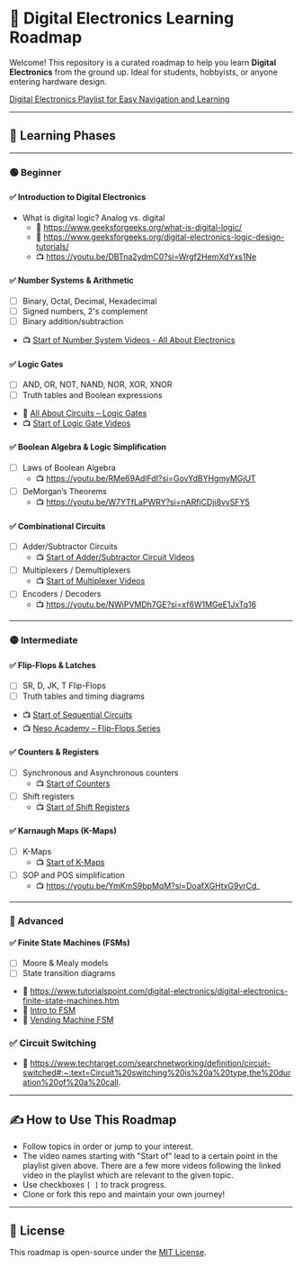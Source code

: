 # 🧭 Digital Electronics Learning Roadmap

Welcome! This repository is a curated roadmap to help you learn **Digital Electronics** from the ground up. Ideal for students, hobbyists, or anyone entering hardware design.

[Digital Electronics Playlist for Easy Navigation and Learning](https://youtube.com/playlist?list=PLwjK_iyK4LLBC_so3odA64E2MLgIRKafl&si=QRme7aEatHJV55Ht)

---

## 🧠 Learning Phases

---

### 🟢 Beginner

#### ✅ Introduction to Digital Electronics
- What is digital logic? Analog vs. digital
  - 📖 https://www.geeksforgeeks.org/what-is-digital-logic/
  - 📖 https://www.geeksforgeeks.org/digital-electronics-logic-design-tutorials/
  - 📺 https://youtu.be/DBTna2ydmC0?si=Wrgf2HemXdYxs1Ne

#### ✅ Number Systems & Arithmetic
- [ ] Binary, Octal, Decimal, Hexadecimal
- [ ] Signed numbers, 2's complement
- [ ] Binary addition/subtraction
- 📺 [Start of Number System Videos - All About Electronics](https://youtu.be/XrSgsJ-28Do?si=UM8MKPGQkAKfzFb0)

#### ✅ Logic Gates
- [ ] AND, OR, NOT, NAND, NOR, XOR, XNOR
- [ ] Truth tables and Boolean expressions
- 📖 [All About Circuits – Logic Gates](https://www.allaboutcircuits.com/textbook/digital/chpt-3/logic-gates/)
- 📺 [Start of Logic Gate Videos](https://youtu.be/0lwhoQ5aQe8?si=Ngx9FgC3saR0CTNA)

#### ✅ Boolean Algebra & Logic Simplification
- [ ] Laws of Boolean Algebra
  - 📺 https://youtu.be/RMe69AdlFdI?si=GovYdBYHgmyMGjUT
- [ ] DeMorgan’s Theorems
  - 📺 https://youtu.be/W7YTfLaPWRY?si=nARfiCDji8vySFY5

#### ✅ Combinational Circuits
- [ ] Adder/Subtractor Circuits
  - 📺 [Start of Adder/Subtractor Circuit Videos](https://youtu.be/5XbRIVWFRIw?si=lHBzsHbmcD6S4tr7)
- [ ] Multiplexers / Demultiplexers
  - 📺 [Start of Multiplexer Videos](https://youtu.be/aQlF-9i3fAA?si=1qIjllpkKx56jvZC)
- [ ] Encoders / Decoders
  - 📺 https://youtu.be/NWiPVMDh7GE?si=xf6W1MGeE1JxTq16

---

### 🟡 Intermediate

#### ✅ Flip-Flops & Latches
- [ ] SR, D, JK, T Flip-Flops
- [ ] Truth tables and timing diagrams
- 📺 [Start of Sequential Circuits](https://youtu.be/fLN1YOmuAr8?si=cEHt0SAo2grxBJBS)
- 📺 [Neso Academy – Flip-Flops Series](https://www.youtube.com/playlist?list=PLBlnK6fEyqRjq1jsbT1g1Jcl8g1Ni-NZb)

#### ✅ Counters & Registers
- [ ] Synchronous and Asynchronous counters
  - 📺 [Start of Counters](https://youtu.be/AKe2T5BkI1U?si=7-xz6LumVTaatDi7)
- [ ] Shift registers
  - 📺 [Start of Shift Registers](https://youtu.be/bAQfPQqKCHs?si=ofAocFwVD6_gWoZL)


#### ✅ Karnaugh Maps (K-Maps)
- [ ] K-Maps
  - 📺 [Start of K-Maps](https://youtu.be/lw1STgKUpW0?si=GqeWtc_9E89aZook)
- [ ] SOP and POS simplification
  - 📺 https://youtu.be/YmKmS9bpMqM?si=DoafXGHtxG9vrCd_

---

### 🔴 Advanced

#### ✅ Finite State Machines (FSMs)
- [ ] Moore & Mealy models
- [ ] State transition diagrams
- 📖 https://www.tutorialspoint.com/digital-electronics/digital-electronics-finite-state-machines.htm
- 📖 [Intro to FSM](./resources/Intro_to_FSM.pdf)
- 📖 [Vending Machine FSM](./resources/Vending_Machine_FSM.pdf)

### ✅ Circuit Switching
- 📖 https://www.techtarget.com/searchnetworking/definition/circuit-switched#:~:text=Circuit%20switching%20is%20a%20type,the%20duration%20of%20a%20call.


---


## ✍️ How to Use This Roadmap

- Follow topics in order or jump to your interest.
- The video names starting with "Start of" lead to a certain point in the playlist given above. There are a few more videos following the linked video in the playlist which are relevant to the given topic.
- Use checkboxes `[ ]` to track progress.
- Clone or fork this repo and maintain your own journey!


---

## 📜 License

This roadmap is open-source under the [MIT License](./LICENSE).
